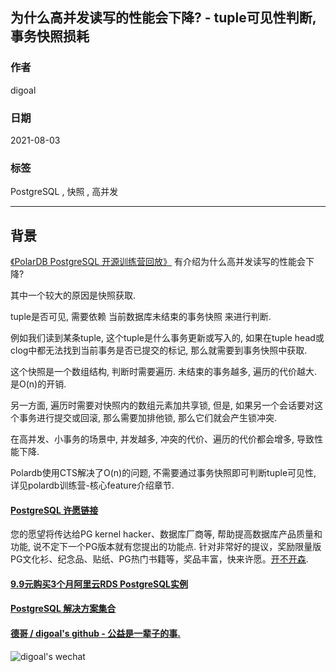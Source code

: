 ## 为什么高并发读写的性能会下降?  - tuple可见性判断, 事务快照损耗  
  
### 作者  
digoal  
  
### 日期  
2021-08-03  
  
### 标签  
PostgreSQL , 快照 , 高并发  
  
----  
  
## 背景  
[《PolarDB PostgreSQL 开源训练营回放》](../202107/20210728_02.md)  有介绍为什么高并发读写的性能会下降?   
    
其中一个较大的原因是快照获取.   
  
tuple是否可见, 需要依赖 当前数据库未结束的事务快照 来进行判断.   
  
例如我们读到某条tuple, 这个tuple是什么事务更新或写入的, 如果在tuple head或clog中都无法找到当前事务是否已提交的标记, 那么就需要到事务快照中获取.  
  
这个快照是一个数组结构, 判断时需要遍历. 未结束的事务越多, 遍历的代价越大. 是O(n)的开销.   
  
另一方面, 遍历时需要对快照内的数组元素加共享锁, 但是, 如果另一个会话要对这个事务进行提交或回滚, 那么需要加排他锁, 那么它们就会产生锁冲突.   
  
在高并发、小事务的场景中, 并发越多, 冲突的代价、遍历的代价都会增多, 导致性能下降.   
  
  
Polardb使用CTS解决了O(n)的问题, 不需要通过事务快照即可判断tuple可见性, 详见polardb训练营-核心feature介绍章节.   
  

  
#### [PostgreSQL 许愿链接](https://github.com/digoal/blog/issues/76 "269ac3d1c492e938c0191101c7238216")
您的愿望将传达给PG kernel hacker、数据库厂商等, 帮助提高数据库产品质量和功能, 说不定下一个PG版本就有您提出的功能点. 针对非常好的提议，奖励限量版PG文化衫、纪念品、贴纸、PG热门书籍等，奖品丰富，快来许愿。[开不开森](https://github.com/digoal/blog/issues/76 "269ac3d1c492e938c0191101c7238216").  
  
  
#### [9.9元购买3个月阿里云RDS PostgreSQL实例](https://www.aliyun.com/database/postgresqlactivity "57258f76c37864c6e6d23383d05714ea")
  
  
#### [PostgreSQL 解决方案集合](https://yq.aliyun.com/topic/118 "40cff096e9ed7122c512b35d8561d9c8")
  
  
#### [德哥 / digoal's github - 公益是一辈子的事.](https://github.com/digoal/blog/blob/master/README.md "22709685feb7cab07d30f30387f0a9ae")
  
  
![digoal's wechat](../pic/digoal_weixin.jpg "f7ad92eeba24523fd47a6e1a0e691b59")
  
